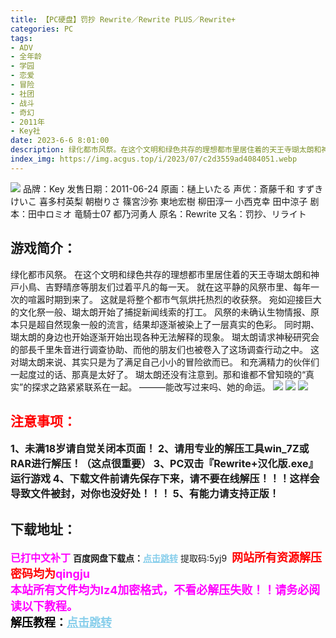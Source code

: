 ```yaml
---
title: 【PC硬盘】罚抄 Rewrite／Rewrite PLUS／Rewrite+
categories: PC
tags:
- ADV
- 全年龄
- 学园
- 恋爱
- 冒险
- 社团
- 战斗
- 奇幻
- 2011年
- Key社
date: 2023-6-6 8:01:00
description: 绿化都市风祭。在这个文明和绿色共存的理想都市里居住着的天王寺瑚太朗和神戸小鳥、吉野晴彦等朋友们过着平凡的每一天。就在这平静的风祭市里、每年一次的喧嚣时期到来了。这就是将整个都市气氛烘托热烈的收获祭。 宛如迎接巨大的文化祭一般、瑚太朗开始了捕捉新闻线索的打工。风祭的未确认生物情报、原本只是超自然现象一般的流言，结果却逐渐被染上了一层真实的色彩。
index_img: https://img.acgus.top/i/2023/07/c2d3559ad4084051.webp
---
```

![](https://img.acgus.top/i/2023/07/c2d3559ad4084051.webp)
品牌：Key
发售日期：2011-06-24
原画：樋上いたる
声优：斎藤千和 すずきけいこ 喜多村英梨 朝樹りさ 篠宮沙弥 東地宏樹 柳田淳一 小西克幸 田中涼子
剧本：田中ロミオ 竜騎士07 都乃河勇人
原名：Rewrite
又名：罚抄、リライト

## 游戏简介：
绿化都市风祭。
在这个文明和绿色共存的理想都市里居住着的天王寺瑚太朗和神戸小鳥、吉野晴彦等朋友们过着平凡的每一天。
就在这平静的风祭市里、每年一次的喧嚣时期到来了。
这就是将整个都市气氛烘托热烈的收获祭。 宛如迎接巨大的文化祭一般、瑚太朗开始了捕捉新闻线索的打工。
风祭的未确认生物情报、原本只是超自然现象一般的流言，结果却逐渐被染上了一层真实的色彩。
同时期、瑚太朗的身边也开始逐渐开始出现各种无法解释的现象。
瑚太朗请求神秘研究会的部長千里朱音进行调查协助、而他的朋友们也被卷入了这场调查行动之中。
这对瑚太朗来说、其实只是为了满足自己小小的冒险欲而已。
和充满精力的伙伴们一起度过的话、那真是太好了。
瑚太朗还没有注意到。那和谁都不曾知晓的“真实”的探求之路紧紧联系在一起。
———能改写过来吗、她的命运。
![](https://img.acgus.top/i/2023/07/fc13a40159084100.webp)
![](https://img.acgus.top/i/2023/07/2e2404e97f084057.webp)
![](https://img.acgus.top/i/2023/07/6eac54b827084054.webp)





## <font color=#FF0000 >注意事项：</font>
<font size=3><b>1、未满18岁请自觉关闭本页面！
2、请用专业的解压工具win_7Z或RAR进行解压！（这点很重要）
3、PC双击『Rewrite+汉化版.exe』运行游戏
4、下载文件前请先保存下来，请不要在线解压！！！这样会导致文件被封，对你也没好处！！！
5、有能力请支持正版！</b></font>

## 下载地址：
<font color=#FF00FF size=3><b>已打中文补丁</b></font>
<b>百度网盘下载点：</b><a href="https://pan.baidu.com/s/1PDGyZc-cbjskHqrzEJgJRQ?pwd=5yj9" style="color: #87CEEB;"><b>点击跳转</b></a> 提取码:5yj9
<a style="padding: 0" href="https://post.qingju.org/AD/"><img style="max-width:100%" src="https://img.acgus.top/i/2024/07/478f689b8021d8d499ab43d21acf137a.gif" alt=""></a>
<b><font color=#FF0000 size=4>网站所有资源解压密码均为</b></font><b><font color=#FF00FF size=4>qingju</font><font color=#FF0000 ></font></b><br><b><font color=#FF00FF size=4>本站所有文件均为lz4加密格式，不看必解压失败！！请务必阅读以下教程。</b></font><br><b><font color=#000 size=4>解压教程：</b><a href="https://post.qingju.org/tutorial/000/" style="color: #87CEEB;"><b>点击跳转</b></a>